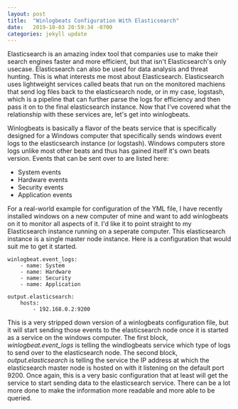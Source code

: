 ```yaml
---
layout: post
title:  "Winlogbeats Configuration With Elasticsearch"
date:   2019-10-03 20:59:34 -0700
categories: jekyll update
---
```

 
Elasticsearch is an amazing index tool that companies use to make their search engines faster and more efficient, but that isn't Elasticsearch's only usecase.  Elasticsearch can also be used for data analysis and threat hunting.  This is what interests me most about Elasticsearch.  Elasticsearch uses lightweight services called beats that run on the monitored machiens that send log files back to the elasticsearch node, or in my case, logstash, which is a pipeline that can further parse the logs for efficiency and then pass it on to the final elasticsearch instance.  Now that I've covered what the relationship with these services are, let's get into winlogbeats.

Winlogbeats is basically a flavor of the beats service that is specifically designed for a Windows computer that specifically sends windows event logs to the elasticsearch instance (or logstash).  Windows computers store logs unlike most other beats and thus has gained itself it's own beats version.  Events that can be sent over to are listed here:

- System events
- Hardware events
- Security events
- Application events

For a real-world example for configuration of the YML file, I have recently installed windows on a new computer of mine and want to add winlogbeats on it to monitor all aspects of it.  I'd like it to point straight to my Elasticsearch instance running on a seperate computer.  This elasticsearch instance is a single master node instance.  Here is a configuration that would suit me to get it started.

```
winlogbeat.event_logs:
	- name: System
	- name: Hardware
	- name: Security
	- name: Application

output.elasticsearch:
	hosts:
		- 192.168.0.2:9200
```
This is a very stripped down version of a winlogbeats configuration file, but it will start sending those events to the elasticsearch node once it is started as a service on the windows computer.  The first block, *winlogbeat.event_logs* is telling the windlogbeats service which type of logs to send over to the elasticsearch node.  The second block, *output.elasticsearch* is telling the service the IP address at which the elasticsearch master node is hosted on with it listening on the default port 9200.  Once again, this is a very basic configuration that at least will get the service to start sending data to the elasticsearch service.  There can be a lot more done to make the information more readable and more able to be queried.
